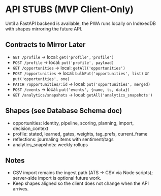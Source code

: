# API STUBS (MVP Client-Only)

Until a FastAPI backend is available, the PWA runs locally on IndexedDB with shapes mirroring the future API.

## Contracts to Mirror Later
- `GET /profile` → local: `get('profile','profile')`
- `POST /profile` → local: `put('profile', payload)`
- `GET /opportunities` → local: `getAll('opportunities')`
- `POST /opportunities` → local: `bulkPut('opportunities', list)` or `put('opportunities', one)`
- `PATCH /opportunities/:id` → local: `put('opportunities', merged)`
- `POST /events` → local: `put('events', {name, ts, data})`
- `GET /analytics/snapshots` → local: `getAll('analytics_snapshots')`

## Shapes (see Database Schema doc)
- opportunities: identity, pipeline, scoring, planning, import, decision_context
- profile: stated, learned, gates, weights, tag_prefs, current_frame
- reflections: journaling items with sentiment/tags
- analytics_snapshots: weekly rollups

## Notes
- CSV import remains the ingest path (ATS → CSV via Node scripts); server-side import is optional future work.
- Keep shapes aligned so the client does not change when the API arrives.
